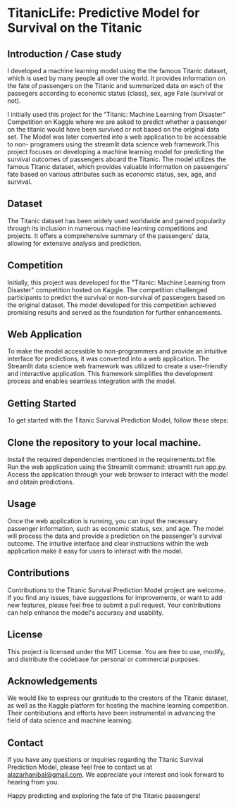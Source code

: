 # TitanicLife: Predictive Model for Survival on the Titanic

## Introduction / Case study 
I developed a machine learning model using the the famous Titanic dataset, which is used by many people all over the world. It provides information on the fate of passengers on the Titanic and summarized data on each of the passegers according to 
    economic status (class), 
    sex, 
    age 
    Fate (survival or not).

I initially used this project for the “Titanic: Machine Learning from Disaster” Competition on Kaggle where we are asked to predict whether a passenger on the titanic would have been survived or not based on the original data set. The Model was later converted into a web application to be accessable to non- programers using the streamlit data science web framework.This project focuses on developing a machine learning model for predicting the survival outcomes of passengers aboard the Titanic. The model utilizes the famous Titanic dataset, which provides valuable information on passengers' fate based on various attributes such as economic status, sex, age, and survival.

## Dataset
The Titanic dataset has been widely used worldwide and gained popularity through its inclusion in numerous machine learning competitions and projects. It offers a comprehensive summary of the passengers' data, allowing for extensive analysis and prediction.

## Competition
Initially, this project was developed for the "Titanic: Machine Learning from Disaster" competition hosted on Kaggle. The competition challenged participants to predict the survival or non-survival of passengers based on the original dataset. The model developed for this competition achieved promising results and served as the foundation for further enhancements.

## Web Application
To make the model accessible to non-programmers and provide an intuitive interface for predictions, it was converted into a web application. The Streamlit data science web framework was utilized to create a user-friendly and interactive application. This framework simplifies the development process and enables seamless integration with the model.

## Getting Started
To get started with the Titanic Survival Prediction Model, follow these steps:

## Clone the repository to your local machine.
Install the required dependencies mentioned in the requirements.txt file.
Run the web application using the Streamlit command: streamlit run app.py.
Access the application through your web browser to interact with the model and obtain predictions.

## Usage
Once the web application is running, you can input the necessary passenger information, such as economic status, sex, and age. The model will process the data and provide a prediction on the passenger's survival outcome. The intuitive interface and clear instructions within the web application make it easy for users to interact with the model.

## Contributions
Contributions to the Titanic Survival Prediction Model project are welcome. If you find any issues, have suggestions for improvements, or want to add new features, please feel free to submit a pull request. Your contributions can help enhance the model's accuracy and usability.

## License
This project is licensed under the MIT License. You are free to use, modify, and distribute the codebase for personal or commercial purposes.

## Acknowledgements
We would like to express our gratitude to the creators of the Titanic dataset, as well as the Kaggle platform for hosting the machine learning competition. Their contributions and efforts have been instrumental in advancing the field of data science and machine learning.

## Contact
If you have any questions or inquiries regarding the Titanic Survival Prediction Model, please feel free to contact us at alazarhanibal@gmail.com. We appreciate your interest and look forward to hearing from you.

Happy predicting and exploring the fate of the Titanic passengers!

